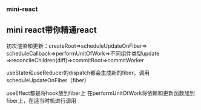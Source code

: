 ### mini-react
## mini react带你精通react
初次渲染和更新：createRoot=>scheduleUpdateOnFiber=>
scheduleCallback=>performUnitOfWork=>不同组件类型update
=>reconcileChildren(diff)=>commitRoot=>commitWorker

useState和useReducer的dispatch都会生成新的fiber，调用scheduleUpdateOnFiber（fiber）

useEffect都是将hook放到fiber上
在performUnitOfWork将依赖和更新函数加到fiber上，在适当时机进行调用